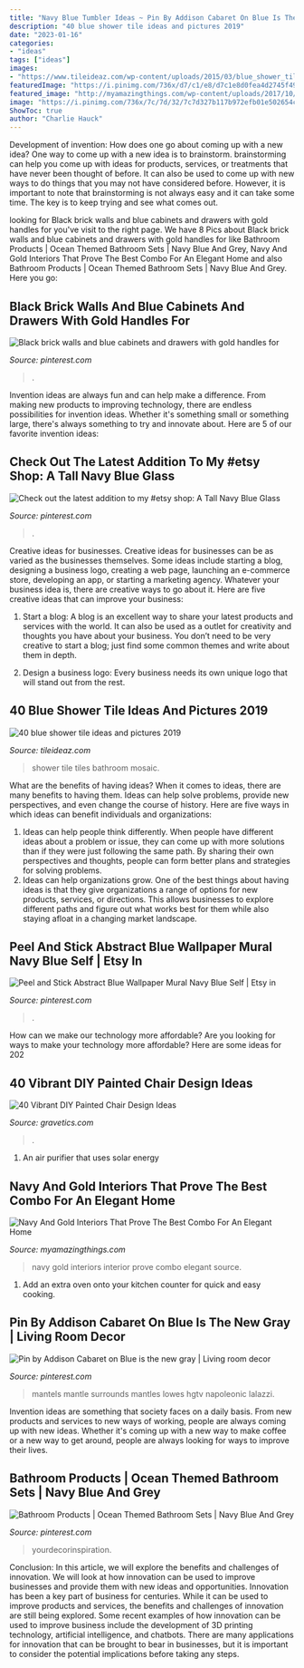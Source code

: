 ```yaml
---
title: "Navy Blue Tumbler Ideas ~ Pin By Addison Cabaret On Blue Is The New Gray"
description: "40 blue shower tile ideas and pictures 2019"
date: "2023-01-16"
categories:
- "ideas"
tags: ["ideas"]
images:
- "https://www.tileideaz.com/wp-content/uploads/2015/03/blue_shower_tile_18.jpg"
featuredImage: "https://i.pinimg.com/736x/d7/c1/e8/d7c1e8d0fea4d2745f49eefbc7fb52cb.jpg"
featured_image: "http://myamazingthings.com/wp-content/uploads/2017/10/navy-gold-interior-9.jpg"
image: "https://i.pinimg.com/736x/7c/7d/32/7c7d327b117b972efb01e502654c37f2.jpg"
ShowToc: true
author: "Charlie Hauck"
---
```



Development of invention: How does one go about coming up with a new idea?
One way to come up with a new idea is to brainstorm. brainstorming can help you come up with ideas for products, services, or treatments that have never been thought of before. It can also be used to come up with new ways to do things that you may not have considered before. However, it is important to note that brainstorming is not always easy and it can take some time. The key is to keep trying and see what comes out.

	

		
looking for Black brick walls and blue cabinets and drawers with gold handles for you've visit to the right page. We have 8 Pics about Black brick walls and blue cabinets and drawers with gold handles for like Bathroom Products | Ocean Themed Bathroom Sets | Navy Blue And Grey, Navy And Gold Interiors That Prove The Best Combo For An Elegant Home and also Bathroom Products | Ocean Themed Bathroom Sets | Navy Blue And Grey. Here you go:
		
    
## Black Brick Walls And Blue Cabinets And Drawers With Gold Handles For

<img loading=lazy src="https://i.pinimg.com/736x/a0/e4/3e/a0e43e7abac048c3e10c392596d3f16b.jpg" onerror="this.onerror=null;this.src='https://tse3.mm.bing.net/th?id=OIP.U3rOxl-7Cu8VrtnuzT_8NQHaKX&amp;pid=15.1';" alt="Black brick walls and blue cabinets and drawers with gold handles for">

_Source: pinterest.com_

>. 

	

Invention ideas are always fun and can help make a difference. From making new products to improving technology, there are endless possibilities for invention ideas. Whether it's something small or something large, there's always something to try and innovate about. Here are 5 of our favorite invention ideas:

    
## Check Out The Latest Addition To My #etsy Shop: A Tall Navy Blue Glass

<img loading=lazy src="https://i.pinimg.com/736x/cb/2e/56/cb2e5675ff60f5ba82f80fe16cba7493.jpg" onerror="this.onerror=null;this.src='https://tse1.mm.bing.net/th?id=OIP.LgWLmPbKh3Xw0GlhDesDaAHaPV&amp;pid=15.1';" alt="Check out the latest addition to my #etsy shop: A Tall Navy Blue Glass">

_Source: pinterest.com_

>. 

	

Creative ideas for businesses.
Creative ideas for businesses can be as varied as the businesses themselves. Some ideas include starting a blog, designing a business logo, creating a web page, launching an e-commerce store, developing an app, or starting a marketing agency. Whatever your business idea is, there are creative ways to go about it. Here are five creative ideas that can improve your business:
1. Start a blog: A blog is an excellent way to share your latest products and services with the world. It can also be used as a outlet for creativity and thoughts you have about your business. You don’t need to be very creative to start a blog; just find some common themes and write about them in depth.

2. Design a business logo: Every business needs its own unique logo that will stand out from the rest.

    
## 40 Blue Shower Tile Ideas And Pictures 2019

<img loading=lazy src="https://www.tileideaz.com/wp-content/uploads/2015/03/blue_shower_tile_18.jpg" onerror="this.onerror=null;this.src='https://tse4.mm.bing.net/th?id=OIP.ZiH0InRJwn4TCINjqhI5ZgHaLH&amp;pid=15.1';" alt="40 blue shower tile ideas and pictures 2019">

_Source: tileideaz.com_

>shower tile tiles bathroom mosaic. 

	

What are the benefits of having ideas?
When it comes to ideas, there are many benefits to having them. Ideas can help solve problems, provide new perspectives, and even change the course of history. Here are five ways in which ideas can benefit individuals and organizations: 
1. Ideas can help people think differently. When people have different ideas about a problem or issue, they can come up with more solutions than if they were just following the same path. By sharing their own perspectives and thoughts, people can form better plans and strategies for solving problems. 
2. Ideas can help organizations grow. One of the best things about having ideas is that they give organizations a range of options for new products, services, or directions. This allows businesses to explore different paths and figure out what works best for them while also staying afloat in a changing market landscape. 

    
## Peel And Stick Abstract Blue Wallpaper Mural Navy Blue Self | Etsy In

<img loading=lazy src="https://i.pinimg.com/736x/7c/7d/32/7c7d327b117b972efb01e502654c37f2.jpg" onerror="this.onerror=null;this.src='https://tse3.mm.bing.net/th?id=OIP.NIZmw3eWiiQ6hNRNKxvMTwHaKQ&amp;pid=15.1';" alt="Peel and Stick Abstract Blue Wallpaper Mural Navy Blue Self | Etsy in">

_Source: pinterest.com_

>. 

	

How can we make our technology more affordable?
Are you looking for ways to make your technology more affordable? Here are some ideas for 202
    
## 40 Vibrant DIY Painted Chair Design Ideas

<img loading=lazy src="https://www.gravetics.com/wp-content/uploads/2017/08/Gilded-gold-painted-navy-blue-chair..jpg" onerror="this.onerror=null;this.src='https://tse2.mm.bing.net/th?id=OIP.U59lZe48XLfWxBvdVAA3rgHaJ3&amp;pid=15.1';" alt="40 Vibrant DIY Painted Chair Design Ideas">

_Source: gravetics.com_

>. 

	

1. An air purifier that uses solar energy 

    
## Navy And Gold Interiors That Prove The Best Combo For An Elegant Home

<img loading=lazy src="http://myamazingthings.com/wp-content/uploads/2017/10/navy-gold-interior-9.jpg" onerror="this.onerror=null;this.src='https://tse3.mm.bing.net/th?id=OIP.pdUGIMR6qR0df3z-8HHOHgHaFi&amp;pid=15.1';" alt="Navy And Gold Interiors That Prove The Best Combo For An Elegant Home">

_Source: myamazingthings.com_

>navy gold interiors interior prove combo elegant source. 

	

1. Add an extra oven onto your kitchen counter for quick and easy cooking.

    
## Pin By Addison Cabaret On Blue Is The New Gray | Living Room Decor

<img loading=lazy src="https://i.pinimg.com/736x/d7/c1/e8/d7c1e8d0fea4d2745f49eefbc7fb52cb.jpg" onerror="this.onerror=null;this.src='https://tse2.mm.bing.net/th?id=OIP.yXrszKyOAknZoQHwVTXcnAHaLH&amp;pid=15.1';" alt="Pin by Addison Cabaret on Blue is the new gray | Living room decor">

_Source: pinterest.com_

>mantels mantle surrounds mantles lowes hgtv napoleonic lalazzi. 

	

Invention ideas are something that society faces on a daily basis. From new products and services to new ways of working, people are always coming up with new ideas. Whether it's coming up with a new way to make coffee or a new way to get around, people are always looking for ways to improve their lives. 

    
## Bathroom Products | Ocean Themed Bathroom Sets | Navy Blue And Grey

<img loading=lazy src="https://i.pinimg.com/736x/a1/f7/ae/a1f7ae484ad1ddd7d659376b877afcee.jpg" onerror="this.onerror=null;this.src='https://tse1.mm.bing.net/th?id=OIP.gbjSXZF1Oqm0AKrnGBwwUAHaLH&amp;pid=15.1';" alt="Bathroom Products | Ocean Themed Bathroom Sets | Navy Blue And Grey">

_Source: pinterest.com_

>yourdecorinspiration. 

	

Conclusion: In this article, we will explore the benefits and challenges of innovation. We will look at how innovation can be used to improve businesses and provide them with new ideas and opportunities.
Innovation has been a key part of business for centuries. While it can be used to improve products and services, the benefits and challenges of innovation are still being explored. Some recent examples of how innovation can be used to improve business include the development of 3D printing technology, artificial intelligence, and chatbots. There are many applications for innovation that can be brought to bear in businesses, but it is important to consider the potential implications before taking any steps.

